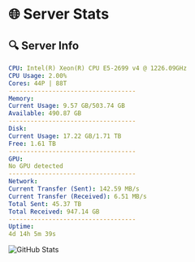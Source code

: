 # 🌐 Server Stats
## 🔍 Server Info
```yaml
CPU: Intel(R) Xeon(R) CPU E5-2699 v4 @ 1226.09GHz
CPU Usage: 2.00%
Cores: 44P | 88T
-----------------------------------
Memory:
Current Usage: 9.57 GB/503.74 GB
Available: 490.87 GB
-----------------------------------
Disk:
Current Usage: 17.22 GB/1.71 TB
Free: 1.61 TB
-----------------------------------
GPU:
No GPU detected
-----------------------------------
Network:
Current Transfer (Sent): 142.59 MB/s
Current Transfer (Received): 6.51 MB/s
Total Sent: 45.37 TB
Total Received: 947.14 GB
-----------------------------------
Uptime:
4d 14h 5m 39s
```
![GitHub Stats](https://img.shields.io/badge/Updated-2025-02-12_12:48:57-blue)